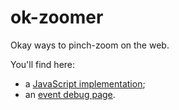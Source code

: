 # ok-zoomer

Okay ways to pinch-zoom on the web.

You'll find here:

* a [JavaScript implementation](./src/index.js);
* an [event debug page](https://danburzo.github.io/ok-zoomer/tools/debug).
